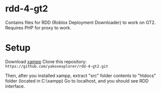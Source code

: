 # rdd-4-gt2
Contains files for RDD (Roblox Deployment Downloader) to work on GT2. Requires PHP for proxy to work.

# Setup

Download [xampp](https://www.apachefriends.org/download.html)
Clone this repository: `https://github.com/yakovexplorer/rdd-4-gt2.git`

Then, after you installed xampp, extract "src" folder contents to "htdocs" folder (located in C:\xampp\)
Go to localhost, and you should see RDD interface.
